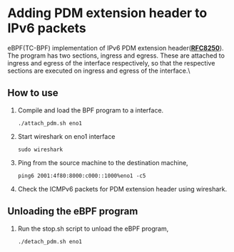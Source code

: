 # Adding PDM extension header to IPv6 packets

eBPF(TC-BPF) implementation of IPv6 PDM extension header([**RFC8250**](https://www.rfc-editor.org/rfc/rfc8250)).\
The program has two sections, ingress and egress. These are attached to ingress and egress of the interface respectively, so that the respective sections are executed on ingress and egress of the interface.\

## How to use 

1. Compile and load the BPF program to a interface.
   ```
   ./attach_pdm.sh eno1
   ```
2. Start wireshark on eno1 interface
   ```
   sudo wireshark
   ```
3. Ping from the source machine to the destination machine,
   ```
   ping6 2001:4f80:8000:c000::1000%eno1 -c5
   ```
4. Check the ICMPv6 packets for PDM extension header using wireshark.



## Unloading the eBPF program

1. Run the stop.sh script to unload the eBPF program,
   ```
   ./detach_pdm.sh eno1
   ```
